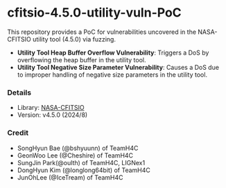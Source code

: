 # cfitsio-4.5.0-utility-vuln-PoC
This repository provides a PoC for vulnerabilities uncovered in the NASA-CFITSIO utility tool (4.5.0) via fuzzing.

- **Utility Tool Heap Buffer Overflow Vulnerability**: Triggers a DoS by overflowing the heap buffer in the utility tool.  
- **Utility Tool Negative Size Parameter Vulnerability**: Causes a DoS due to improper handling of negative size parameters in the utility tool.

### Details
- Library: [NASA-CFITSIO]([https://kr.bandisoft.com/bandiview/](https://heasarc.gsfc.nasa.gov/fitsio/))
- Version: v4.5.0 (2024/8)

### Credit
- SongHyun Bae (@bshyuunn) of TeamH4C
- GeonWoo Lee (@Cheshire) of TeamH4C
- SungJin Park(@oulth) of TeamH4C, LIGNex1
- DongHyun Kim (@longlong64bit) of TeamH4C
- JunOhLee (@IceTream) of TeamH4C
